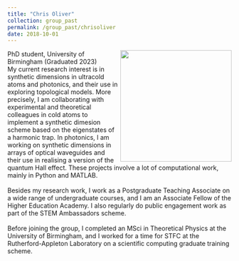 ```yaml
---
title: "Chris Oliver"
collection: group_past
permalink: /group_past/chrisoliver
date: 2018-10-01
---
```

<img src="{{ '/images/chrisoliver.jpg'}}" width='250' align='right' />
PhD student, University of Birmingham (Graduated 2023)   <br/> My current research interest is in synthetic dimensions in ultracold atoms and photonics, and their use in exploring topological models. More precisely, I am collaborating with experimental and theoretical colleagues in cold atoms to implement a synthetic dimesion scheme based on the eigenstates of a harmonic trap. In photonics, I am working on synthetic dimensions in arrays of optical waveguides and their use in realising a version of the quantum Hall effect. These projects involve a lot of computational work, mainly in Python and MATLAB.  <br/> <br/>Besides my research work, I work as a Postgraduate Teaching Associate on a wide range of undergraduate courses, and I am an Associate Fellow of the Higher Education Academy. I also regularly do public engagement work as part of the STEM Ambassadors scheme.   <br/> <br/>Before joining the group, I completed an MSci in Theoretical Physics at the University of Birmingham, and I worked for a time for STFC at the Rutherford-Appleton Laboratory on a scientific computing graduate training scheme. 


